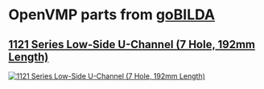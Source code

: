 # OpenVMP parts from [goBILDA](https://www.gobilda.com/)
## [1121 Series Low-Side U-Channel (7 Hole, 192mm Length)](https://www.gobilda.com/1121-series-low-side-u-channel-7-hole-192mm-length/)

[<img alt='1121 Series Low-Side U-Channel (7 Hole, 192mm Length)' src='../../../generated_files/parts/gobilda/structure-u-channel-low-7.svg'/>](../../../generated_files/parts/gobilda/structure-u-channel-low-7.stl)

